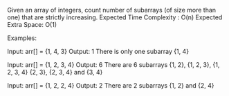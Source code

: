 Given an array of integers, count number of subarrays (of size more than one) that are strictly increasing. 
Expected Time Complexity : O(n) 
Expected Extra Space: O(1)

Examples:

Input: arr[] = {1, 4, 3}
Output: 1
There is only one subarray {1, 4}

Input: arr[] = {1, 2, 3, 4}
Output: 6
There are 6 subarrays {1, 2}, {1, 2, 3}, {1, 2, 3, 4}
                      {2, 3}, {2, 3, 4} and {3, 4}

Input: arr[] = {1, 2, 2, 4}
Output: 2
There are 2 subarrays {1, 2} and {2, 4}
